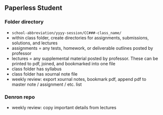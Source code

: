 ## Paperless Student
### Folder directory
 * `school-abbreviation/yyyy-session/CC###-class_name/`
 * within class folder, create directories for assignments, submissions, solutions, and lectures
 * assignments = any tests, homework, or deliverable outlines posted by professor
 * lectures = any supplemental material posted by professor. These can be printed to pdf, joined, and bookmarked into one file
 * class folder has syllabus
 * class folder has xournal note file
 * weekly review: export xournal notes, bookmark pdf, append pdf to master note / assignment / etc. list
### Denron repo
* weekly review: copy important details from lectures